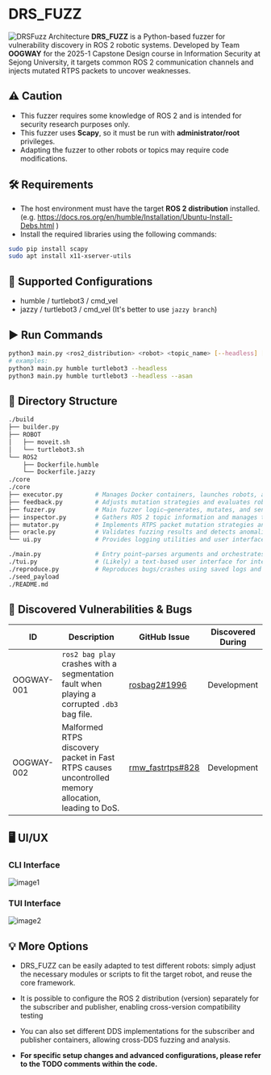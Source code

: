 # DRS_FUZZ
![DRSFuzz Architecture](https://github.com/user-attachments/assets/6e20b3f1-877f-4426-8c47-965baf2b3bcf)
**DRS_FUZZ** is a Python-based fuzzer for vulnerability discovery in ROS 2 robotic systems. 
Developed by Team **OOGWAY** for the 2025-1 Capstone Design course in Information Security at Sejong University, 
it targets common ROS 2 communication channels and injects mutated RTPS packets to uncover weaknesses.

## ⚠️ Caution
- This fuzzer requires some knowledge of ROS 2 and is intended for security research purposes only.
- This fuzzer uses **Scapy**, so it must be run with **administrator/root** privileges.
- Adapting the fuzzer to other robots or topics may require code modifications.

## 🛠 Requirements
- The host environment must have the target **ROS 2 distribution** installed.<br>
(e.g. https://docs.ros.org/en/humble/Installation/Ubuntu-Install-Debs.html )
- Install the required libraries using the following commands:
```bash
sudo pip install scapy
sudo apt install x11-xserver-utils
```

## 🚀 Supported Configurations
- humble / turtlebot3 / cmd_vel
- jazzy / turtlebot3 / cmd_vel (It's better to use `jazzy branch`)

## ▶️ Run Commands
```bash
python3 main.py <ros2_distribution> <robot> <topic_name> [--headless] [--asan]
# examples:
python3 main.py humble turtlebot3 --headless
python3 main.py humble turtlebot3 --headless --asan
```
## 📁 Directory Structure
```bash
./build
├── builder.py
├── ROBOT
│   ├── moveit.sh
│   └── turtlebot3.sh
└── ROS2
    ├── Dockerfile.humble
    └── Dockerfile.jazzy
./core
./core
├── executor.py         # Manages Docker containers, launches robots, and handles logging.
├── feedback.py         # Adjusts mutation strategies and evaluates robot state feedback.
├── fuzzer.py           # Main fuzzer logic—generates, mutates, and sends test cases.
├── inspector.py        # Gathers ROS 2 topic information and manages topic publishers.
├── mutator.py          # Implements RTPS packet mutation strategies and payload generation.
├── oracle.py           # Validates fuzzing results and detects anomalies by analyzing logs.
└── ui.py               # Provides logging utilities and user interface messages.

./main.py               # Entry point—parses arguments and orchestrates the entire fuzzing process.
./tui.py                # (Likely) a text-based user interface for interacting with the tool.
./reproduce.py          # Reproduces bugs/crashes using saved logs and payloads.
./seed_payload
./README.md

```

## 🐞 Discovered Vulnerabilities & Bugs

| ID          | Description                                                                                             | GitHub Issue                                              | Discovered During          |
|-------------|---------------------------------------------------------------------------------------------------------|-----------------------------------------------------------|----------------------------|
| OOGWAY-001  | `ros2 bag play` crashes with a segmentation fault when playing a corrupted `.db3` bag file.             | [rosbag2#1996](https://github.com/ros2/rosbag2/issues/1996) | Development  |
| OOGWAY-002  | Malformed RTPS discovery packet in Fast RTPS causes uncontrolled memory allocation, leading to DoS.     | [rmw_fastrtps#828](https://github.com/ros2/rmw_fastrtps/issues/828) | Development  |


## 🖥️ UI/UX
### CLI Interface
![image1](https://github.com/user-attachments/assets/14f63906-4976-4e1d-9506-7b7a62ff9be6)


### TUI Interface
![image2](https://github.com/user-attachments/assets/04df827b-2ea0-4389-bf48-7e060eb8f1f7)


## 💡 More Options
- DRS_FUZZ can be easily adapted to test different robots: simply adjust the necessary modules or scripts to fit the target robot, and reuse the core framework.

- It is possible to configure the ROS 2 distribution (version) separately for the subscriber and publisher, enabling cross-version compatibility testing

- You can also set different DDS implementations for the subscriber and publisher containers, allowing cross-DDS fuzzing and analysis.

- **For specific setup changes and advanced configurations, please refer to the TODO comments within the code.**
